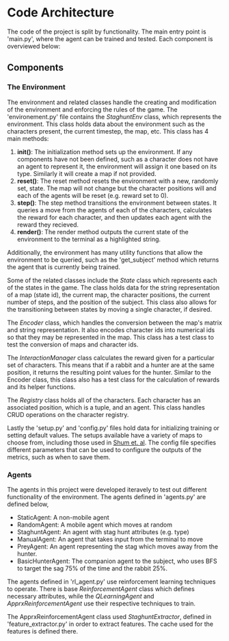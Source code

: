 # Code Architecture

The code of the project is split by functionality. The main entry point is 'main.py', where the agent can be trained and tested. Each component is overviewed below:

## Components

### The Environment
The environment and related classes handle the creating and modification of the environment and enforcing the rules of the game. The 'environement.py' file contains the *StaghuntEnv* class, which represents the environment. This class holds data about the environment such as the characters present, the current timestep, the map, etc. This class has 4 main methods:
1. **init()**: The initialization method sets up the environment. If any components have not been defined, such as a character does not have an agent to represent it, the environment will assign it one based on its type. Similarly it will create a map if not provided.
2. **reset()**: The reset method resets the environment with a new, randomly set, state. The map will not change but the character positions will and each of the agents will be reset (e.g. reward set to 0).
3. **step()**: The step method transitions the environment between states. It queries a move from the agents of each of the characters, calculates the reward for each character, and then updates each agent with the reward they recieved.
4. **render()**: The render method outputs the current state of the environment to the terminal as a highlighted string.

Additionally, the environment has many utility functions that allow the environment to be queried, such as the 'get_subject' method which returns the agent that is currently being trained.

Some of the related classes include the *State* class which represents each of the states in the game. The class holds data for the string representation of a map (state id), the current map, the character positions, the current number of steps, and the position of the subject. This class also allows for the transitioning between states by moving a single character, if desired.

The *Encoder* class, which handles the conversion between the map's matrix and string representation. It also encodes character ids into numerical ids so that they may be represented in the map. This class has a test class to test the conversion of maps and character ids.

The *InteractionManager* class calculates the reward given for a particular set of characters. This means that if a rabbit and a hunter are at the same position, it returns the resulting point values for the hunter. Similar to the Encoder class, this class also has a test class for the calculation of rewards and its helper functions.

The *Registry* class holds all of the characters. Each character has an associated position, which is a tuple, and an agent. This class handles CRUD operations on the character registry.

Lastly the 'setup.py' and 'config.py' files hold data for initializing training or setting default values. The setups available have a variety of maps to choose from, including those used in [Shum et. al](https://ojs.aaai.org/index.php/AAAI/article/view/4574). The config file specifies different parameters that can be used to configure the outputs of the metrics, such as when to save them.

### Agents
The agents in this project were developed iteravely to test out different functionality of the environment. The agents defined in 'agents.py' are defined below,
- StaticAgent: A non-mobile agent
- RandomAgent: A mobile agent which moves at random
- StaghuntAgent: An agent with stag hunt attributes (e.g. type)
- ManualAgent: An agent that takes input from the terminal to move
- PreyAgent: An agent representing the stag which moves away from the hunter.
- BasicHunterAgent: The companion agent to the subject, who uses BFS to target the sag 75% of the time and the rabbit 25%.

The agents defined in 'rl_agent.py' use reinforcement learning techniques to operate. There is base *ReinforcementAgent* class which defines necessary attributes, while the *QLearningAgent* and *ApprxReinforcementAgent* use their respective techniques to train.

The ApprxReinforcementAgent class used *StaghuntExtractor*, defined in 'feature_extractor.py' in order to extract features. The cache used for the features is defined there.
